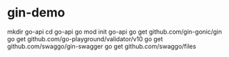 # gin-demo

mkdir go-api
cd go-api
go mod init go-api
go get github.com/gin-gonic/gin
go get github.com/go-playground/validator/v10
go get github.com/swaggo/gin-swagger
go get github.com/swaggo/files
